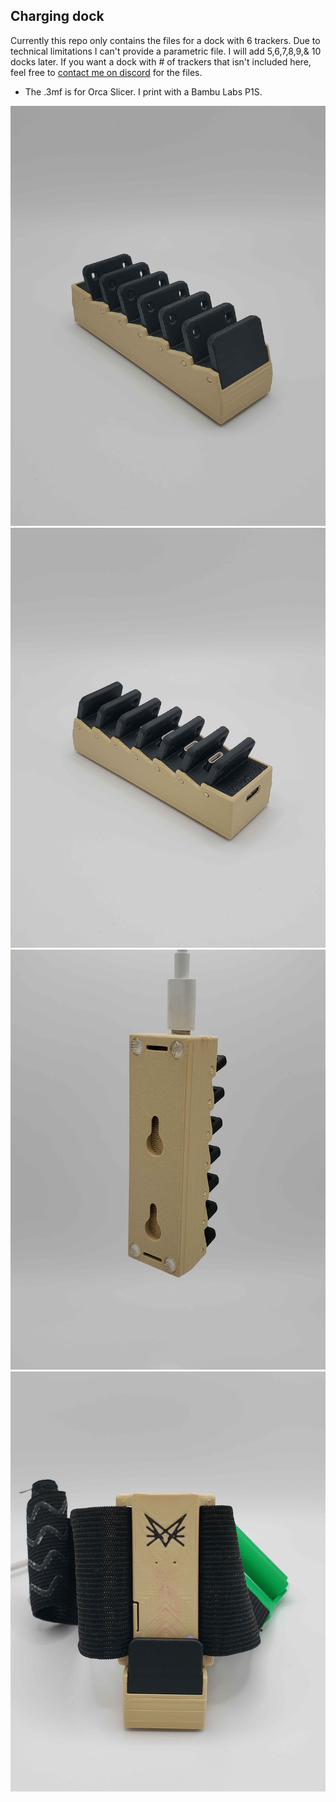 ## Charging dock
Currently this repo only contains the files for a dock with 6 trackers. Due to technical limitations I can't provide a parametric file. I will add 5,6,7,8,9,& 10 docks later.
If you want a dock with # of trackers that isn't included here, feel free to [contact me on discord](https://discord.gg/vpxSHmUSXH) for the files.

* The .3mf is for Orca Slicer. I print with a Bambu Labs P1S.

![Front](Photos/Raw/frontiso.jpg "Photos")
![Back](Photos/Raw/backiso.jpg)
![Bottom](Photos/Raw/hangback.jpg)
![Charging](Photos/Raw/fronttracker.jpg)